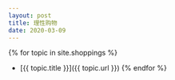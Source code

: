 ```yaml
---
layout: post
title: 理性购物
date: 2020-03-09
---
```


{% for topic in site.shoppings %}
- [{{ topic.title }}]({{ topic.url }})
{% endfor %}
